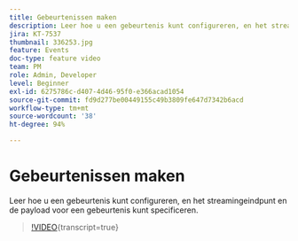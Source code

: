```yaml
---
title: Gebeurtenissen maken
description: Leer hoe u een gebeurtenis kunt configureren, en het streamingeindpunt en de payload voor een gebeurtenis kunt specificeren.
jira: KT-7537
thumbnail: 336253.jpg
feature: Events
doc-type: feature video
team: PM
role: Admin, Developer
level: Beginner
exl-id: 6275786c-d407-4d46-95f0-e366acad1054
source-git-commit: fd9d277be00449155c49b3809fe647d7342b6acd
workflow-type: tm+mt
source-wordcount: '38'
ht-degree: 94%

---
```


# Gebeurtenissen maken

Leer hoe u een gebeurtenis kunt configureren, en het streamingeindpunt en de payload voor een gebeurtenis kunt specificeren.

>[!VIDEO](https://video.tv.adobe.com/v/3431512?quality=12&learn=on&captions=dut){transcript=true}


